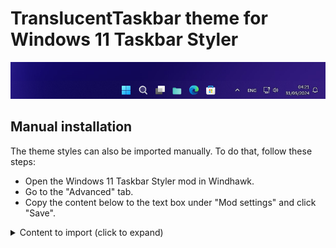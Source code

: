 # TranslucentTaskbar theme for Windows 11 Taskbar Styler



![Screenshot](screenshot.png)


## Manual installation

The theme styles can also be imported manually. To do that, follow these steps:

* Open the Windows 11 Taskbar Styler mod in Windhawk.
* Go to the "Advanced" tab.
* Copy the content below to the text box under "Mod settings" and click "Save".

<details>
<summary>Content to import (click to expand)</summary>

```json
{
    "controlStyles[0].target": "Rectangle#BackgroundFill",
    "controlStyles[0].styles[0]": "Fill:=<AcrylicBrush TintColor=\"Transparent\" TintOpacity=\"0\" TintLuminosityOpacity=\"0\" Opacity=\"1\"/>",
    "controlStyles[1].target": "Rectangle#BackgroundStroke",
    "controlStyles[1].styles[0]": "Visibility=Collapsed",
    "controlStyles[2].target": "MenuFlyoutPresenter",
    "controlStyles[2].styles[0]": "Background:=<AcrylicBrush TintColor=\"Transparent\" TintOpacity=\"0\" TintLuminosityOpacity=\"0\" Opacity=\"1\"/>",
    "controlStyles[2].styles[1]": "BorderThickness=0,0,0,0",
    "controlStyles[2].styles[2]": "CornerRadius=14",
    "controlStyles[2].styles[3]": "Padding=,3,4,3,4",
    "controlStyles[3].target": "Border#OverflowFlyoutBackgroundBorder",
    "controlStyles[3].styles[0]": "Background:=<AcrylicBrush TintColor=\"Transparent\" TintOpacity=\"0\" TintLuminosityOpacity=\"0\" Opacity=\"1\"/>",
    "controlStyles[3].styles[1]": "BorderThickness=0,0,0,0",
    "controlStyles[3].styles[2]": "CornerRadius=15",
    "controlStyles[3].styles[3]": "Margin=-2,-2,-2,-2"
  }
```
</details>
